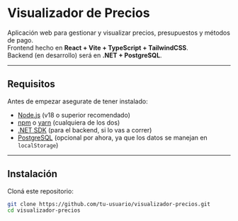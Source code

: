 #  Visualizador de Precios

Aplicación web para gestionar y visualizar precios, presupuestos y métodos de pago.  
Frontend hecho en **React + Vite + TypeScript + TailwindCSS**.  
Backend (en desarrollo) será en **.NET + PostgreSQL**.

---

##  Requisitos

Antes de empezar asegurate de tener instalado:

- [Node.js](https://nodejs.org/) (v18 o superior recomendado)
- [npm](https://www.npmjs.com/) o [yarn](https://yarnpkg.com/) (cualquiera de los dos)
- [.NET SDK](https://dotnet.microsoft.com/download) (para el backend, si lo vas a correr)
- [PostgreSQL](https://www.postgresql.org/download/) (opcional por ahora, ya que los datos se manejan en `localStorage`)

---

##  Instalación

Cloná este repositorio:
  
```bash
git clone https://github.com/tu-usuario/visualizador-precios.git
cd visualizador-precios
